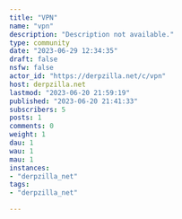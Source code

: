 ```yaml
---
title: "VPN" 
name: "vpn"
description: "Description not available."
type: community
date: "2023-06-29 12:34:35"
draft: false
nsfw: false
actor_id: "https://derpzilla.net/c/vpn"
host: derpzilla.net
lastmod: "2023-06-20 21:59:19"
published: "2023-06-20 21:41:33"
subscribers: 5
posts: 1
comments: 0
weight: 1
dau: 1
wau: 1
mau: 1
instances:
- "derpzilla_net"
tags: 
- "derpzilla_net"

---
```

